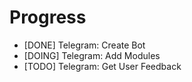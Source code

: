 # Progress

- [DONE] Telegram: Create Bot
- [DOING] Telegram: Add Modules
- [TODO] Telegram: Get User Feedback
